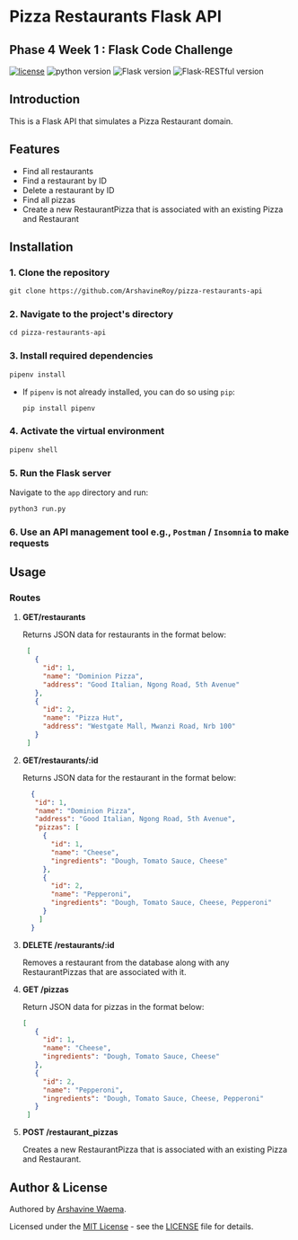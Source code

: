 # Pizza Restaurants Flask API
## Phase 4 Week 1 : Flask Code Challenge

[![license](https://img.shields.io/badge/license-%20MIT%20-green.svg)](./LICENSE)
![python version](https://img.shields.io/badge/python-3.10-blue.svg)
![Flask version](https://img.shields.io/badge/flask-2.3.3-red.svg)
![Flask-RESTful version](https://img.shields.io/badge/Flask_RESTful-0.3.10-cyan.svg)

## Introduction
This is a Flask API that simulates a Pizza Restaurant domain.

## Features
- Find all restaurants
- Find a restaurant by ID
- Delete a restaurant by ID
- Find all pizzas
- Create a new RestaurantPizza that is associated with an existing Pizza and Restaurant

## Installation

### 1. Clone the repository

```txt
git clone https://github.com/ArshavineRoy/pizza-restaurants-api
```

### 2. Navigate to the project's directory

```txt
cd pizza-restaurants-api
```

### 3. Install required dependencies

```python
pipenv install
```

- If `pipenv` is not already installed, you can do so using `pip`:

  ```python
  pip install pipenv
  ```

### 4. Activate the virtual environment

```python
pipenv shell
```

### 5. Run the Flask server

Navigate to the `app` directory and run:

```python
python3 run.py
```
### 6. Use an API management tool e.g., `Postman` / `Insomnia` to make requests


## Usage
### Routes

1. **GET/restaurants**

   Returns JSON data for restaurants in the format below:
   ```JSON
    [
      {
        "id": 1,
        "name": "Dominion Pizza",
        "address": "Good Italian, Ngong Road, 5th Avenue"
      },
      {
        "id": 2,
        "name": "Pizza Hut",
        "address": "Westgate Mall, Mwanzi Road, Nrb 100"
      }
    ]
    ```
1. **GET/restaurants/:id**
  
   Returns JSON data for the restaurant in the format below:

   ```JSON
     {
      "id": 1,
      "name": "Dominion Pizza",
      "address": "Good Italian, Ngong Road, 5th Avenue",
      "pizzas": [
        {
          "id": 1,
          "name": "Cheese",
          "ingredients": "Dough, Tomato Sauce, Cheese"
        },
        {
          "id": 2,
          "name": "Pepperoni",
          "ingredients": "Dough, Tomato Sauce, Cheese, Pepperoni"
        }
       ]
     }
    ```
1. **DELETE /restaurants/:id**
  
   Removes a restaurant from the database along with any RestaurantPizzas that are associated with it.

1. **GET /pizzas**

   Return JSON data for pizzas in the format below:

   ```JSON
   [
      {
        "id": 1,
        "name": "Cheese",
        "ingredients": "Dough, Tomato Sauce, Cheese"
      },
      {
        "id": 2,
        "name": "Pepperoni",
        "ingredients": "Dough, Tomato Sauce, Cheese, Pepperoni"
      }
    ]
   ```
1. **POST /restaurant_pizzas**

   Creates a new RestaurantPizza that is associated with an existing Pizza and Restaurant.

   
## Author & License

Authored by [Arshavine Waema](https://github.com/ArshavineRoy).

Licensed under the [MIT License](LICENSE) - see the [LICENSE](LICENSE) file for details.
